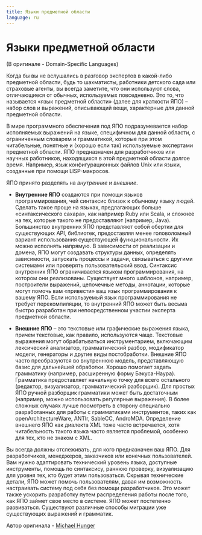 ```yaml
---
title: Языки предметной области
language: ru
---
```


# Языки предметной области
(В оригинале - Domain-Specific Languages)

Когда бы вы не вслушались в разговор экспертов в какой-либо предметной области, будь то шахматисты, работники детского сада или страховые агенты, вы всегда заметите, что они используют слова, отличающиеся от обычных, используемых повседневно. Это то, что называется «язык предметной области» (далее для краткости ЯПО) – набор слов и выражений, описывающий вещи, характерные для данной предметной области.

В мире программного обеспечения под ЯПО подразумевается набор исполняемых выражений на языке, специфичном для данной области, с ограниченным словарем и грамматикой, которые при этом читабельные, понятные и (хорошо если так) используемые экспертами предметной области. ЯПО предназначен для разработчиков или научных работников, находящихся в этой предметной области долгое время. Например, язык конфигурационных файлов Unix или языки, созданные при помощи LISP-макросов.

ЯПО принято разделять на *внутренние* и *внешние*.

- **Внутренние ЯПО** создаются при помощи языков программирования, чей синтаксис близок к обычному языку людей. Сделать такое проще на языках, предлагающих больше «синтаксического сахара», как например Ruby или Scala, и сложнее на тех, которые такого не предоставляют (например, Java). Большинство внутренних ЯПО представляют собой обертки для существующих API, библиотек, предоставляя менее головоломный вариант использования существующей функциональности. Их можно исполнять напрямую. В зависимости от реализации и домена, ЯПО могут создавать структуры данных, определять зависимости, запускать процессы и задачи, связываться с другими системами или проверять пользовательский ввод. Синтаксис внутренних ЯПО ограничивается языком программирования, на котором они реализованы. Существует много шаблонов, например, построители выражений, цепочечные методы, аннотации, которые могут помочь вам «привести» ваш язык программирования к вашему ЯПО. Если используемый язык программирования не требует перекомпиляции, то внутренний ЯПО может быть весьма быстро разработан при непосредственном участии эксперта предметной области.

- **Внешние ЯПО** – это текстовые или графические выражения языка, причем текстовые, как правило, используются чаще. Текстовые выражения могут обрабатываться инструментарием, включающим лексический анализатор, грамматический разбор, модификатор модели, генераторы и другие виды постобработки. Внешние ЯПО часто преобразуются во внутреннюю модель, представляющую базис для дальнейшей обработки. Хорошо помогает задать грамматику (например, расширенную форму Бэкуса-Наура). Грамматика предоставляет начальную точку для всего остального (редактор, визуализатор, грамматический разборщик). Для простых ЯПО ручной разборщик грамматики может быть достаточным (например, можно использовать регулярные выражения). В более сложных случаях лучше посмотреть в сторону специально разработанных для работы с грамматиками инструментов, таких как openArchitectureWare, ANTlr, SableCC, AndroMDA. Определение внешнего ЯПО как диалекта XML тоже часто встречается, хотя читабельность такого языка часто является проблемой, особенно для тех, кто не знаком с XML.

Вы всегда должны отслеживать, для кого предназначен ваш ЯПО. Для разработчиков, менеджеров, заказчиков или конечных пользователей. Вам нужно адаптировать технический уровень языка, доступные инструменты, помощь по синтаксису, раннюю проверку, визуализацию для уровня тех, кто будет этим пользоваться. Скрывая технические детали, ЯПО может помочь пользователям, давая им возможность настраивать систему под себя без помощи разработчиков. Это может также ускорить разработку путем распределения работы после того, как ЯПО займет свое место в системе. ЯПО может постепенно развиваться. Существуют различные способы миграции уже существующих выражений и грамматик.

Автор оригинала - [Michael Hunger](http://programmer.97things.oreilly.com/wiki/index.php/Michael_Hunger)